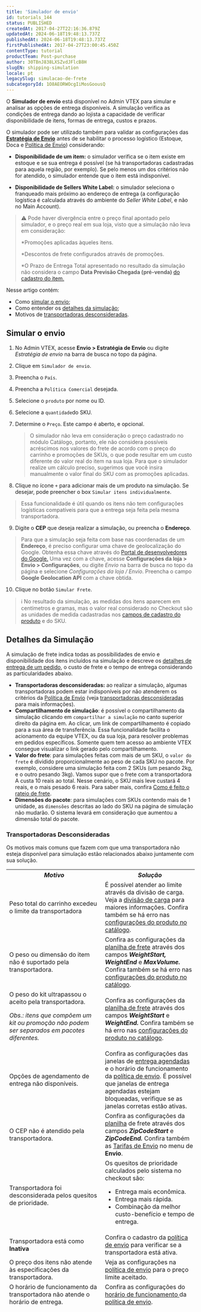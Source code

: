 ```yaml
---
title: 'Simulador de envio'
id: tutorials_144
status: PUBLISHED
createdAt: 2017-04-27T22:16:36.879Z
updatedAt: 2024-06-18T19:48:13.737Z
publishedAt: 2024-06-18T19:48:13.737Z
firstPublishedAt: 2017-04-27T23:00:45.450Z
contentType: tutorial
productTeam: Post-purchase
author: 30TBnJ838LXSZvdJFlcB8H
slugEN: shipping-simulation
locale: pt
legacySlug: simulacao-de-frete
subcategoryId: 1O8AEORWOcgIiMosGoousQ
---
```


O **Simulador de envio** está disponível no Admin VTEX para simular e analisar as opções de entrega disponíveis. A simulação verifica as condições de entrega dando ao lojista a capacidade de verificar disponibilidade de itens, formas de entrega, custos e prazos. 

O simulador pode ser utilizado também para validar as configurações das  **[Estratégia de Envio](https://help.vtex.com/pt/tutorial/estrategia-de-envio--58vLBDbjYVQzJ6rRc5QNz3)** antes de se habilitar o processo logístico (Estoque, Doca e [Política de Envio](https://help.vtex.com/pt/tutorial/politica-de-envio--tutorials_140)) considerando:

* **Disponibilidade de um item:** o simulador verifica se o item existe em estoque e se sua entrega é possível (se há transportadoras cadastradas para aquela região, por exemplo). Se pelo menos um dos critérios não for atendido, o simulador entende que o item está indisponível.

* **Disponibilidade de Sellers White Label:** o simulador seleciona o franqueado mais próximo ao endereço de entrega (a configuração logística é calculada através do ambiente do _Seller White Label_, e não no Main Account).

>⚠️ Pode haver divergência entre o preço final apontado pelo simulador, e o preço real em sua loja, visto que a simulação não leva em consideração:
> <body>
>
> *Promoções aplicadas àqueles itens.
>
> *Descontos de frete configurados através de promoções.
>
> *O Prazo de Entrega Total apresentado no resultado da simulação não considera o campo **Data Previsão Chegada (pré-venda)** [do cadastro do item.](https://help.vtex.com/pt/tutorial/campos-de-cadastro-de-sku--21DDItuEQc6mseiW8EakcY)
> </body>

Nesse artigo contém:

* Como [simular o envio](#simular-o-envio);
* Como entender os [detalhes da simulação](#detalhes-da-simulacao);
* Motivos de [transportadoras desconsideradas](#transportadoras-desconsideradas).

## Simular o envio
1. No Admin VTEX, acesse **Envio > Estratégia de Envio** ou digite *Estratégia de envio* na barra de busca no topo da página.    
 2. Clique em `Simulador de envio`.    
 3. Preencha o `País`.    
 4. Preencha a `Política Comercial` desejada.    
 5. Selecione o `produto` por nome ou ID.    
 6. Selecione a `quantidade`do SKU.    
 7. Determine o `Preço`. Este campo é aberto, e opcional.  

	> O simulador não leva em consideração o preço cadastrado no módulo Catálogo, portanto, ele não considera possíveis acréscimos nos valores do frete de acordo com o preço do carrinho e promoções de SKUs, o que pode resultar em um custo diferente do valor real do item na sua loja. Para que o simulador realize um cálculo preciso, sugerimos que você insira manualmente o valor final do SKU com as promoções aplicadas.  

 8. Clique no ícone `+` para adicionar mais de um produto na simulação. 
Se desejar, pode preencher o box `Simular itens individualmente`.    

 > Essa funcionalidade é útil quando os itens não tem configurações logísticas compatíveis para que a entrega seja feita pela mesma transportadora.  

 9. Digite o **CEP** que deseja realizar a simulação, ou preencha o **Endereço**.  

  > Para que a simulação seja feita com base nas coordenadas de um **Endereço**, é  preciso configurar uma chave de geolocalização do Google. Obtenha essa chave através do [Portal de desenvolvedores do Google.](https://developers.google.com/maps/documentation/javascript/get-api-key)  Uma vez com a chave, acesse **Configurações da loja > Envio > Configurações**, ou digite *Envio* na barra de busca no topo da página e selecione *Configurações da loja / Envio*. Preencha o campo **Google Geolocation API** com a chave obtida. 

 10. Clique no botão `Simular Frete`.

>ℹ️ No resultado da simulação, as medidas dos itens aparecem em centímetros e gramas, mas o valor real considerado no Checkout são as unidades de medida cadastradas nos [campos de cadastro do produto](https://help.vtex.com/pt/tutorial/campos-de-cadastro-de-produto--4dYXWIK3zyS8IceKkQseke) e do SKU.

## Detalhes da Simulação

A simulação de frete indica todas as possibilidades de envio e disponibilidade dos itens incluídos na simulação e descreve os [detalhes de entrega de um pedido](https://help.vtex.com/pt/tutorial/pagina-de-detalles-del-pedido--2Y75n54Cc9VizrlG1N6ZNl), o custo de frete e o tempo de entrega considerando as particularidades abaixo.

* **Transportadoras desconsideradas:** ao realizar a simulação, algumas transportadoras podem estar indisponíveis por não atenderem os critérios da [ Política de Envio](https://help.vtex.com/pt/tutorial/politica-de-envio--tutorials_140) (veja [transportadoras desconsideradas](#transportadoras-desconsideradas) para mais informações).
* **Compartilhamento de simulação**: é possível o compartilhamento da simulação clicando em `compartilhar a simulação` no canto superior direito da página em. Ao clicar, um link de compartilhamento é copiado para a sua área de transferência. Essa funcionalidade facilita o acionamento da equipe VTEX, ou da sua loja, para resolver problemas em pedidos específicos. Somente quem tem acesso ao ambiente VTEX consegue visualizar o link gerado pelo compartilhamento.
* **Valor do frete**: para simulações feitas com mais de um SKU, o `valor do frete` é dividido proporcionalmente ao peso de cada SKU no pacote. Por exemplo, considere uma simulação feita com 2 SKUs (um pesando 2kg, e o outro pesando 3kg). Vamos supor que o frete com a transportadora A custa 10 reais ao total. Nesse cenário, o SKU mais leve custará 4 reais, e o mais pesado 6 reais. Para saber mais, confira [Como é feito o rateio de frete](https://help.vtex.com/pt/tutorial/como-e-feito-o-rateio-de-frete--frequentlyAskedQuestions_155).
* **Dimensões do pacote**: para simulações com SKUs contendo mais de 1 unidade, as `dimensões` descritas ao lado do SKU na página de simulação não mudarão. O sistema levará em consideração que aumentou a dimensão total do pacote.

### Transportadoras Desconsideradas

 Os motivos  mais comuns que fazem com que uma transportadora não esteja disponível para simulação estão relacionados abaixo juntamente com sua solução. 

<table class="w-100 center mv7 bb b--gray" style="border-spacing: 0px; border-collapse: collapse;">
    <thead class="w-100 center mv7 bb b--gray" style="border-spacing: 0px; border-collapse: collapse;">
   <tr class="t-body fw5 c-muted-1 bb bw1 pa2 pb3 b--muted-3 tl">
            <th class="t-body fw5 c-muted-1 bb bw1 pa2 pb3 b--muted-3 tl">
                <em class="i"><strong>Motivo</strong></em>
            </th>
            <th class="t-body fw5 c-muted-1 bb bw1 pa2 pb3 b--muted-3 tl">
                <em class="i">Solução</em>
            </th>
  </tr>
  <tr class="bb b--muted-3">
    <td class="t-body pa5" style="min-width: 15rem;">Peso total do carrinho excedeu o limite da transportadora
   </td>
    <td class="t-body pa5" style="min-width: 15rem;">É possível atender ao limite através da divisão de carga. Veja a <a href="https://help.vtex.com/pt/tutorial/como-funciona-a-divisao-de-carga--tutorials_109"> divisão de carga</a> para maiores informações. Confira também se há erro nas <a href="https://help.vtex.com/pt/tracks/catalogo-101--5AF0XfnjfWeopIFBgs3LIQ/1wmX3QvQVxbKVmalhIE5Ru">configurações do produto no catálogo</a>.
   </td>
  </tr>
 <tr class="bb b--muted-3">
    <td class="t-body pa5" style="min-width: 15rem;">O peso ou dimensão do item não é suportado pela transportadora.
   </td>
   <td class="t-body pa5" style="min-width: 15rem;">Confira as configurações da <a href="https://help.vtex.com/pt/tutorial/como-montar-a-planilha-de-frete--tutorials_127">planilha de frete</a>  através dos campos <strong><em>WeightStart, WeightEnd </em></strong>e<strong><em> MaxVolume. </em></strong> Confira também se há erro nas <a href="https://help.vtex.com/pt/tracks/catalogo-101--5AF0XfnjfWeopIFBgs3LIQ/1wmX3QvQVxbKVmalhIE5Ru">configurações do produto no catálogo</a>.
   </td>
  </tr>
  <tr class="bb b--muted-3">
     <td class="t-body pa5" style="min-width: 15rem;">O peso do kit ultrapassou o aceito pela transportadora. 
       <p>
       <i>Obs.: itens que compõem um kit ou promoção não podem ser separados em pacotes diferentes.</i>
   </td>
   <td class="t-body pa5" style="min-width: 15rem;">Confira as configurações da <a href="https://help.vtex.com/pt/tutorial/como-montar-a-planilha-de-frete--tutorials_127">planilha de frete</a> através dos campos <strong><em>WeightStart </em></strong>e <strong><em>WeightEnd. </em></strong>Confira também se há erro nas <a href="https://help.vtex.com/pt/tracks/catalogo-101--5AF0XfnjfWeopIFBgs3LIQ/1wmX3QvQVxbKVmalhIE5Ru">configurações do produto no catálogo</a>.
   </td>
  </tr>
  <tr class="bb b--muted-3">
    <td class="t-body pa5" style="min-width: 15rem;">Opções de agendamento de entrega não disponíveis.
   </td>
   <td class="t-body pa5" style="min-width: 15rem;">Confira as configurações das janelas de <a href="https://help.vtex.com/pt/tutorial/entrega-agendada--22g3HAVCGLFiU7xugShOBi">entrega agendadas</a> e o horário de funcionamento da <a href="https://docs.google.com/document/u/0/d/1xr-jEYEB-0_pYTJ_SZEx38fKvC0jEUrY_MbMyPnVpws/edit">política de envio</a>. É possível que janelas de entrega agendadas estejam bloqueadas, verifique se as janelas corretas estão ativas.
   </td>
  </tr>
  <tr class="bb b--muted-3">
    <td class="t-body pa5" style="min-width: 15rem;">O CEP não é atendido pela transportadora.
   </td>
   <td class="t-body pa5" style="min-width: 15rem;">Confira as configurações da <a href="https://help.vtex.com/pt/tutorial/planilha-de-frete--tutorials_127">planilha</a> de frete através dos campos <strong><em>ZipCodeStart</em></strong> e <strong><em>ZipCodeEnd. </em></strong>Confira também as <a href="https://help.vtex.com/pt/tutorial/gerenciar-valores-de-frete--tutorials_141">Tarifas de Envio</a> no menu de <b>Envio</b>.
   </td>
  </tr>
  <tr class="bb b--muted-3">
    <td class="t-body pa5" style="min-width: 15rem;">Transportadora  foi desconsiderada pelos quesitos de prioridade.
   </td>
   <td class="t-body pa5" style="min-width: 15rem;">Os quesitos de prioridade calculados pelo sistema no checkout são:
<ul>
<li>Entrega mais econômica.
<li>Entrega mais rápida.
<li>Combinação da melhor custo-benefício e tempo de entrega.
</li>
</ul>
   </td>
  </tr>
  <tr class="bb b--muted-3">
    <td class="t-body pa5" style="min-width: 15rem;">Transportadora está como <strong>Inativa</strong>
   </td>
   <td class="t-body pa5" style="min-width: 15rem;">Confira o cadastro da <a href="https://help.vtex.com/pt/tutorial/politica-de-envio--tutorials_140">política de envio</a> para verificar se a transportadora está ativa.
   </td>
  </tr>
  <tr class="bb b--muted-3">
    <td class="t-body pa5" style="min-width: 15rem;">O preço dos itens não atende às especificações da transportadora.
   </td>
  <td class="t-body pa5" style="min-width: 15rem;">Veja as configurações na <a href="https://help.vtex.com/pt/tutorial/politica-de-envio--tutorials_140">política de envio</a> para  o preço limite  aceitado.
   </td>
  </tr>
   <tr class="bb b--muted-3">
    <td class="t-body pa5" style="min-width: 15rem;">O horário de funcionamento da transportadora não atende o horário de entrega.
   </td>
   <td class="t-body pa5" style="min-width: 15rem;">Confira as configurações do <a href="https://help.vtex.com/pt/tutorial/horario-de-funcionamento-das-transportadoras--2oGpbInIgdxSWUi3TZjdCS?&utm_source=autocomplete"> horário de funcionamento </a> da <a href="https://help.vtex.com/pt/tutorial/politica-de-envio--tutorials_140">política de envio</a>.
   </td>
  </tr>
</table>

